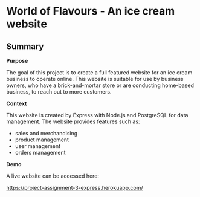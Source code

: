 # World of Flavours - An ice cream website
## Summary

**Purpose**

The goal of this project is to create a full featured website for an ice cream business to operate online.
This website is suitable for use by business owners, who have a brick-and-mortar store or are conducting 
home-based business, to reach out to more customers.

**Context**

This website is created by Express with Node.js and PostgreSQL for data management.
The website provides features such as:
- sales and merchandising 
- product management
- user management
- orders management

**Demo**

A live website can be accessed here:

https://project-assignment-3-express.herokuapp.com/

